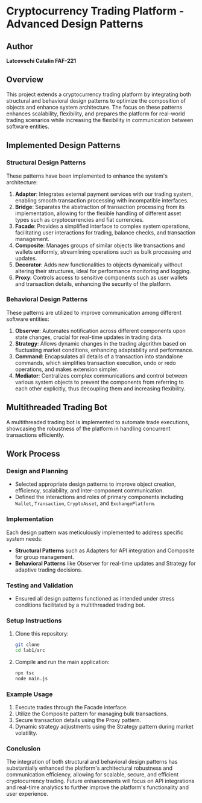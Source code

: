 # Cryptocurrency Trading Platform - Advanced Design Patterns

## Author

**Latcovschi Catalin FAF-221**

## Overview

This project extends a cryptocurrency trading platform by integrating both structural and behavioral design patterns to
optimize the composition of objects and enhance system architecture. The focus on these patterns enhances scalability,
flexibility, and prepares the platform for real-world trading scenarios while increasing the flexibility in
communication between software entities.

## Implemented Design Patterns

### Structural Design Patterns

These patterns have been implemented to enhance the system's architecture:

1. **Adapter**: Integrates external payment services with our trading system, enabling smooth transaction processing
   with incompatible interfaces.
2. **Bridge**: Separates the abstraction of transaction processing from its implementation, allowing for the flexible
   handling of different asset types such as cryptocurrencies and fiat currencies.
3. **Facade**: Provides a simplified interface to complex system operations, facilitating user interactions for trading,
   balance checks, and transaction management.
4. **Composite**: Manages groups of similar objects like transactions and wallets uniformly, streamlining operations
   such as bulk processing and updates.
5. **Decorator**: Adds new functionalities to objects dynamically without altering their structures, ideal for
   performance monitoring and logging.
6. **Proxy**: Controls access to sensitive components such as user wallets and transaction details, enhancing the
   security of the platform.

### Behavioral Design Patterns

These patterns are utilized to improve communication among different software entities:

1. **Observer**: Automates notification across different components upon state changes, crucial for real-time updates in
   trading data.
2. **Strategy**: Allows dynamic changes in the trading algorithm based on fluctuating market conditions, enhancing
   adaptability and performance.
3. **Command**: Encapsulates all details of a transaction into standalone commands, which simplifies transaction
   execution, undo or redo operations, and makes extension simpler.
4. **Mediator**: Centralizes complex communications and control between various system objects to prevent the components
   from referring to each other explicitly, thus decoupling them and increasing flexibility.

## Multithreaded Trading Bot

A multithreaded trading bot is implemented to automate trade executions, showcasing the robustness of the platform in
handling concurrent transactions efficiently.

## Work Process

### Design and Planning

- Selected appropriate design patterns to improve object creation, efficiency, scalability, and inter-component
  communication.
- Defined the interactions and roles of primary components including `Wallet`, `Transaction`, `CryptoAsset`,
  and `ExchangePlatform`.

### Implementation

Each design pattern was meticulously implemented to address specific system needs:

- **Structural Patterns** such as Adapters for API integration and Composite for group management.
- **Behavioral Patterns** like Observer for real-time updates and Strategy for adaptive trading decisions.

### Testing and Validation

- Ensured all design patterns functioned as intended under stress conditions facilitated by a multithreaded trading bot.

### Setup Instructions

1. Clone this repository:
   ```bash
   git clone 
   cd lab1/src
2. Compile and run the main application:
   ```bash
   npx tsc
   node main.js

### Example Usage

1. Execute trades through the Facade interface.
2. Utilize the Composite pattern for managing bulk transactions.
3. Secure transaction details using the Proxy pattern.
4. Dynamic strategy adjustments using the Strategy pattern during market volatility.

### Conclusion

The integration of both structural and behavioral design patterns has substantially enhanced the platform's
architectural robustness and communication efficiency, allowing for scalable, secure, and efficient cryptocurrency
trading. Future enhancements will focus on API integrations and real-time analytics to further improve the platform's
functionality and user experience.